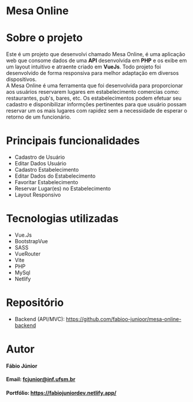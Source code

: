 # Mesa Online
# Sobre o projeto
Este é um projeto que desenvolvi chamado Mesa Online, é uma aplicação web que consome dados de uma **API** desenvolvida em **PHP** e os exibe em um layout intuitivo e atraente criado em **VueJs**. Todo projeto foi desenvolvido de forma responsiva para melhor adaptação em diversos dispositivos.  
A Mesa Online é uma ferramenta que foi desenvolvida para proporcionar aos usuários reservarem lugares em estabelecimento comercias como: restaurantes, pub's, bares, etc.
Os estabelecimentos podem efetuar seu cadastro e disponibilizar informções pertinentes para que usuário possam reservar um os mais lugares com rapidez sem a necessidade de esperar o retorno de um funcionário. 

# Principais funcionalidades 
* Cadastro de Usuário
* Editar Dados Usuário
* Cadastro Estabelecimento
* Editar Dados do Estabelecimento
* Favoritar Estabelecimento
* Reservar Lugar(es) no Estabelecimento
* Layout Responsivo

# Tecnologias utilizadas
* Vue.Js
* BootstrapVue
* SASS
* VueRouter
* Vite
* PHP
* MySql
* Netlify

# Repositório
* Backend (API/MVC): https://github.com/fabioo-junioor/mesa-online-backend
  
# Autor
#### Fábio Júnior
#### Email: fcjunior@inf.ufsm.br
#### Portfólio: https://fabiojuniordev.netlify.app/